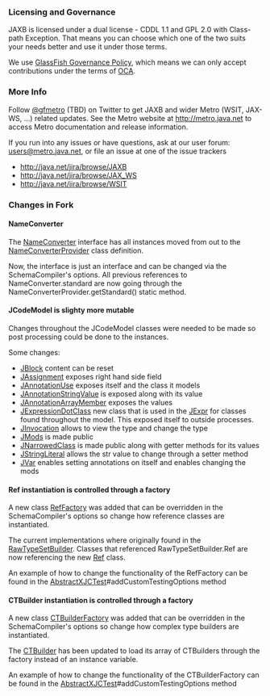 ### Licensing and Governance

JAXB is licensed under a dual license - CDDL 1.1 and GPL 2.0 with Class-path Exception. 
That means you can choose which one of the two suits your needs better and use it under those terms.

We use <a href="http://glassfish.java.net/public/GovernancePolicy.html">GlassFish Governance Policy</a>, 
which means we can only accept contributions under the 
terms of <a href="http://oracle.com/technetwork/goto/oca">OCA</a>.

### More Info

Follow <a href="http://twitter.com/gfmetro">@gfmetro</a> (TBD) on Twitter to get JAXB and wider Metro (WSIT, JAX-WS, ...) related updates. See the Metro 
website at http://metro.java.net to access Metro documentation and release information. 

If you run into any issues 
or have questions, ask at our user forum: <a href="mailto:users@metro.java.net">users@metro.java.net</a>, or file an issue at one of the issue trackers
* http://java.net/jira/browse/JAXB
* http://java.net/jira/browse/JAX_WS
* http://java.net/jira/browse/WSIT

### Changes in Fork

#### NameConverter

The  [NameConverter](jaxb-ri/core/src/main/java/com/sun/xml/bind/api/impl/NameConverter.java) interface has all instances moved from out to the [NameConverterProvider](jaxb-ri/core/src/main/java/com/sun/xml/bind/api/impl/NameConverterProvider.java) class definition.  

Now, the interface is just an interface and can be changed via the SchemaCompiler's options.  All previous references to NameConverter.standard are now going through the NameConverterProvider.getStandard() static method.


#### JCodeModel is slighty more mutable

Changes throughout the JCodeModel classes were needed to be made so post processing could be done to the instances.  

Some changes:
* [JBlock](jaxb-ri/codemodel/codemodel/src/main/java/com/sun/codemodel/JBlock.java) content can be reset
* [JAssignment](jaxb-ri/codemodel/codemodel/src/main/java/com/sun/codemodel/JAssignment.java) exposes right hand side field
* [JAnnotationUse](jaxb-ri/codemodel/codemodel/src/main/java/com/sun/codemodel/JAnnotationUse.java) exposes itself and the class it models
* [JAnnotationStringValue](jaxb-ri/codemodel/codemodel/src/main/java/com/sun/codemodel/JAnnotationStringValue.java) is exposed along with its value
* [JAnnotationArrayMember](jaxb-ri/codemodel/codemodel/src/main/java/com/sun/codemodel/JAnnotationArrayMember.java) exposes the values
* [JExpressionDotClass](jaxb-ri/codemodel/codemodel/src/main/java/com/sun/codemodel/JExpressionDotClass.java) new class that is used in the [JExpr](jaxb-ri/codemodel/codemodel/src/main/java/com/sun/codemodel/JExpr.java) for classes found throughout the model.  This exposed itself to outside processes.
* [JInvocation](jaxb-ri/codemodel/codemodel/src/main/java/com/sun/codemodel/JInvocation.java) allows to view the type and change the type
* [JMods](jaxb-ri/codemodel/codemodel/src/main/java/com/sun/codemodel/JMods.java) is made public
* [JNarrowedClass](jaxb-ri/codemodel/codemodel/src/main/java/com/sun/codemodel/JNarrowedClass.java) is made public along with getter methods for its values
* [JStringLiteral](jaxb-ri/codemodel/codemodel/src/main/java/com/sun/codemodel/JStringLiteral.java) allows the str value to change through a setter method
* [JVar](jaxb-ri/codemodel/codemodel/src/main/java/com/sun/codemodel/JVar.java) enables setting annotations on itself and enables changing the mods

#### Ref instantiation is controlled through a factory

A new class [RefFactory](jaxb-ri/xjc/src/main/java/com/sun/tools/xjc/reader/xmlschema/ref/RefFactory.java) was added that can be overridden in the SchemaCompiler's options so change how reference classes are instantiated.

The current implementations where originally found in the [RawTypeSetBuilder](jaxb-ri/xjc/src/main/java/com/sun/tools/xjc/reader/xmlschema/RawTypeSetBuilder.java).  Classes that referenced RawTypeSetBuilder.Ref are now referencing the new [Ref](jaxb-ri/xjc/src/main/java/com/sun/tools/xjc/reader/xmlschema/ref/Ref.java) class.

An example of how to change the functionality of the RefFactory can be found in the [AbstractXJCTest](jaxb-ri/xjc/src/test/java/xjcTests/AbstractXJCTest.java)#addCustomTestingOptions method

#### CTBuilder instantiation is controlled through a factory

A new class [CTBuilderFactory](jaxb-ri/xjc/src/main/java/com/sun/tools/xjc/reader/xmlschema/ct/CTBuilderFactory.java) was added that can be overridden in the SchemaCompiler's options so change how complex type builders are instantiated.

The [CTBuilder](jaxb-ri/xjc/src/main/java/com/sun/tools/xjc/reader/xmlschema/ct/CTBuilder.java) has been updated to load its array of CTBuilders through the factory instead of an instance variable.

An example of how to change the functionality of the CTBuilderFactory can be found in the [AbstractXJCTest](jaxb-ri/xjc/src/test/java/xjcTests/AbstractXJCTest.java)#addCustomTestingOptions method
